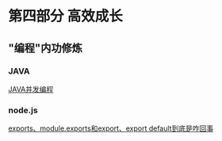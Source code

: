 # 第四部分 高效成长

##  "编程"内功修炼

### JAVA
[JAVA并发编程](./java_concurrency/README.md)

### node.js 

[exports、module.exports和export、export default到底是咋回事](https://segmentfault.com/a/1190000010426778)
